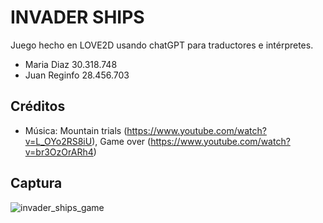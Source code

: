 # INVADER SHIPS

Juego hecho en LOVE2D usando chatGPT para traductores e intérpretes.
- Maria Diaz 30.318.748
- Juan Reginfo 28.456.703

## Créditos

- Música: Mountain trials (https://www.youtube.com/watch?v=L_OYo2RS8iU), Game over (https://www.youtube.com/watch?v=br3OzOrARh4)

## Captura 

![invader_ships_game](https://user-images.githubusercontent.com/80930047/217431840-79838140-3462-4c6d-9485-503ed4dad5c0.png)
